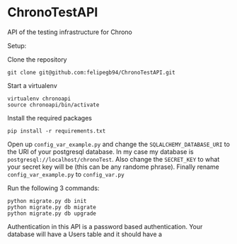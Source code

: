 ChronoTestAPI
=============

API of the testing infrastructure for Chrono

Setup:

Clone the repository
```
git clone git@github.com:felipegb94/ChronoTestAPI.git
```

Start a virtualenv
```
virtualenv chronoapi
source chronoapi/bin/activate
```

Install the required packages
```
pip install -r requirements.txt
```

Open up `config_var_example.py` and change the `SQLALCHEMY_DATABASE_URI` to the URI of your postgresql database. In my case my database is `postgresql://localhost/chronoTest`. Also change the `SECRET_KEY` to what your secret key will be (this can be any randome phrase). Finally rename `config_var_example.py` to `config_var.py` 

Run the following 3 commands:
```
python migrate.py db init
python migrate.py db migrate
python migrate.py db upgrade
```

Authentication in this API is a password based authentication. Your database will have a Users table and it should have a 
